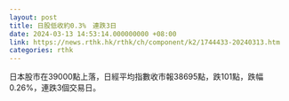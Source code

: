 ```yaml
---
layout: post
title: 日股低收約0.3%　連跌3日
date: 2024-03-13 14:53:14.000000000 +08:00
link: https://news.rthk.hk/rthk/ch/component/k2/1744433-20240313.htm
categories: rthk
---
```


日本股市在39000點上落，日經平均指數收市報38695點，跌101點，跌幅0.26%，連跌3個交易日。
